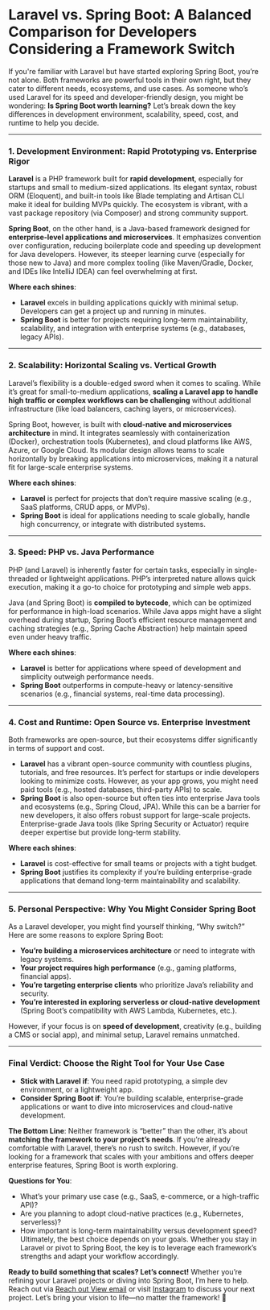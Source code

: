 # Laravel vs. Spring Boot: A Balanced Comparison for Developers Considering a Framework Switch

If you're familiar with Laravel but have started exploring Spring Boot, you’re not alone. Both frameworks are powerful tools in their own right, but they cater to different needs, ecosystems, and use cases. As someone who’s used Laravel for its speed and developer-friendly design, you might be wondering: **Is Spring Boot worth learning?** Let’s break down the key differences in development environment, scalability, speed, cost, and runtime to help you decide.

---

### **1. Development Environment: Rapid Prototyping vs. Enterprise Rigor**

**Laravel** is a PHP framework built for **rapid development**, especially for startups and small to medium-sized applications. Its elegant syntax, robust ORM (Eloquent), and built-in tools like Blade templating and Artisan CLI make it ideal for building MVPs quickly. The ecosystem is vibrant, with a vast package repository (via Composer) and strong community support.

**Spring Boot**, on the other hand, is a Java-based framework designed for **enterprise-level applications and microservices**. It emphasizes convention over configuration, reducing boilerplate code and speeding up development for Java developers. However, its steeper learning curve (especially for those new to Java) and more complex tooling (like Maven/Gradle, Docker, and IDEs like IntelliJ IDEA) can feel overwhelming at first.

**Where each shines**:

- **Laravel** excels in building applications quickly with minimal setup. Developers can get a project up and running in minutes.
- **Spring Boot** is better for projects requiring long-term maintainability, scalability, and integration with enterprise systems (e.g., databases, legacy APIs).

---

### **2. Scalability: Horizontal Scaling vs. Vertical Growth**

Laravel’s flexibility is a double-edged sword when it comes to scaling. While it’s great for small-to-medium applications, **scaling a Laravel app to handle high traffic or complex workflows can be challenging** without additional infrastructure (like load balancers, caching layers, or microservices).

Spring Boot, however, is built with **cloud-native and microservices architecture** in mind. It integrates seamlessly with containerization (Docker), orchestration tools (Kubernetes), and cloud platforms like AWS, Azure, or Google Cloud. Its modular design allows teams to scale horizontally by breaking applications into microservices, making it a natural fit for large-scale enterprise systems.

**Where each shines**:

- **Laravel** is perfect for projects that don’t require massive scaling (e.g., SaaS platforms, CRUD apps, or MVPs).
- **Spring Boot** is ideal for applications needing to scale globally, handle high concurrency, or integrate with distributed systems.

---

### **3. Speed: PHP vs. Java Performance**

PHP (and Laravel) is inherently faster for certain tasks, especially in single-threaded or lightweight applications. PHP’s interpreted nature allows quick execution, making it a go-to choice for prototyping and simple web apps.

Java (and Spring Boot) is **compiled to bytecode**, which can be optimized for performance in high-load scenarios. While Java apps might have a slight overhead during startup, Spring Boot’s efficient resource management and caching strategies (e.g., Spring Cache Abstraction) help maintain speed even under heavy traffic.

**Where each shines**:

- **Laravel** is better for applications where speed of development and simplicity outweigh performance needs.
- **Spring Boot** outperforms in compute-heavy or latency-sensitive scenarios (e.g., financial systems, real-time data processing).

---

### **4. Cost and Runtime: Open Source vs. Enterprise Investment**

Both frameworks are open-source, but their ecosystems differ significantly in terms of support and cost.

- **Laravel** has a vibrant open-source community with countless plugins, tutorials, and free resources. It’s perfect for startups or indie developers looking to minimize costs. However, as your app grows, you might need paid tools (e.g., hosted databases, third-party APIs) to scale.
- **Spring Boot** is also open-source but often ties into enterprise Java tools and ecosystems (e.g., Spring Cloud, JPA). While this can be a barrier for new developers, it also offers robust support for large-scale projects. Enterprise-grade Java tools (like Spring Security or Actuator) require deeper expertise but provide long-term stability.

**Where each shines**:

- **Laravel** is cost-effective for small teams or projects with a tight budget.
- **Spring Boot** justifies its complexity if you’re building enterprise-grade applications that demand long-term maintainability and scalability.

---

### **5. Personal Perspective: Why You Might Consider Spring Boot**

As a Laravel developer, you might find yourself thinking, “Why switch?” Here are some reasons to explore Spring Boot:

- **You’re building a microservices architecture** or need to integrate with legacy systems.
- **Your project requires high performance** (e.g., gaming platforms, financial apps).
- **You’re targeting enterprise clients** who prioritize Java’s reliability and security.
- **You’re interested in exploring serverless or cloud-native development** (Spring Boot’s compatibility with AWS Lambda, Kubernetes, etc.).

However, if your focus is on **speed of development**, creativity (e.g., building a CMS or social app), and minimal setup, Laravel remains unmatched.

---

### **Final Verdict: Choose the Right Tool for Your Use Case**

- **Stick with Laravel if**: You need rapid prototyping, a simple dev environment, or a lightweight app.
- **Consider Spring Boot if**: You’re building scalable, enterprise-grade applications or want to dive into microservices and cloud-native development.

**The Bottom Line**: Neither framework is “better” than the other, it’s about **matching the framework to your project’s needs**. If you’re already comfortable with Laravel, there’s no rush to switch. However, if you’re looking for a framework that scales with your ambitions and offers deeper enterprise features, Spring Boot is worth exploring.

**Questions for You**:

- What’s your primary use case (e.g., SaaS, e-commerce, or a high-traffic API)?
- Are you planning to adopt cloud-native practices (e.g., Kubernetes, serverless)?
- How important is long-term maintainability versus development speed? Ultimately, the best choice depends on your goals. Whether you stay in Laravel or pivot to Spring Boot, the key is to leverage each framework’s strengths and adapt your workflow accordingly.

**Ready to build something that scales? Let’s connect!**
Whether you’re refining your Laravel projects or diving into Spring Boot, I’m here to help. Reach out via [Reach out View email](mailto:safi.abdulkader@gmail.com) or visit [Instagram](https://www.instagram.com/abdulkader.safi) to discuss your next project. Let’s bring your vision to life—no matter the framework! 🚀
